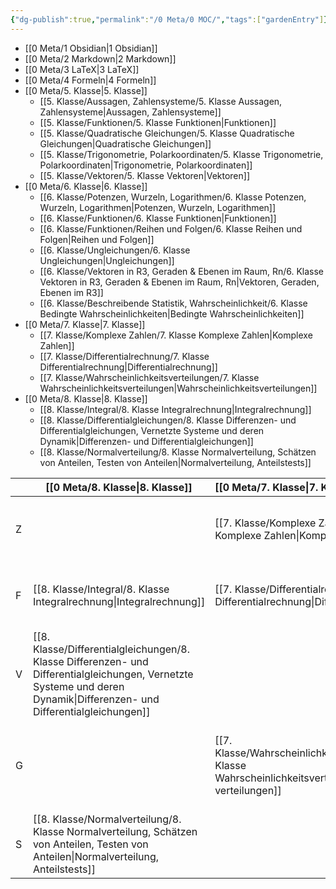 ```yaml
---
{"dg-publish":true,"permalink":"/0 Meta/0 MOC/","tags":["gardenEntry"]}
---
```


* [[0 Meta/1 Obsidian\|1 Obsidian]]
* [[0 Meta/2 Markdown\|2 Markdown]]
* [[0 Meta/3 LaTeX\|3 LaTeX]]
* [[0 Meta/4 Formeln\|4 Formeln]]
* [[0 Meta/5. Klasse\|5. Klasse]]
	* [[5. Klasse/Aussagen, Zahlensysteme/5. Klasse Aussagen, Zahlensysteme\|Aussagen, Zahlensysteme]]
	* [[5. Klasse/Funktionen/5. Klasse Funktionen\|Funktionen]]
	* [[5. Klasse/Quadratische Gleichungen/5. Klasse Quadratische Gleichungen\|Quadratische Gleichungen]]
	* [[5. Klasse/Trigonometrie, Polarkoordinaten/5. Klasse Trigonometrie, Polarkoordinaten\|Trigonometrie, Polarkoordinaten]]
	* [[5. Klasse/Vektoren/5. Klasse Vektoren\|Vektoren]]
* [[0 Meta/6. Klasse\|6. Klasse]]
	* [[6. Klasse/Potenzen, Wurzeln, Logarithmen/6. Klasse Potenzen, Wurzeln, Logarithmen\|Potenzen, Wurzeln, Logarithmen]]
	* [[6. Klasse/Funktionen/6. Klasse Funktionen\|Funktionen]]
	* [[6. Klasse/Funktionen/Reihen und Folgen/6. Klasse Reihen und Folgen\|Reihen und Folgen]]
	* [[6. Klasse/Ungleichungen/6. Klasse Ungleichungen\|Ungleichungen]]
	* [[6. Klasse/Vektoren in R3, Geraden & Ebenen im Raum, Rn/6. Klasse Vektoren in R3, Geraden & Ebenen im Raum, Rn\|Vektoren, Geraden, Ebenen im R3]]
	* [[6. Klasse/Beschreibende Statistik, Wahrscheinlichkeit/6. Klasse Bedingte Wahrscheinlichkeiten\|Bedingte Wahrscheinlichkeiten]]
* [[0 Meta/7. Klasse\|7. Klasse]]
	* [[7. Klasse/Komplexe Zahlen/7. Klasse Komplexe Zahlen\|Komplexe Zahlen]]
	* [[7. Klasse/Differentialrechnung/7. Klasse Differentialrechnung\|Differentialrechnung]]
	* [[7. Klasse/Wahrscheinlichkeitsverteilungen/7. Klasse Wahrscheinlichkeitsverteilungen\|Wahrscheinlichkeitsverteilungen]]
* [[0 Meta/8. Klasse\|8. Klasse]]
	* [[8. Klasse/Integral/8. Klasse Integralrechnung\|Integralrechnung]]
	* [[8. Klasse/Differentialgleichungen/8. Klasse Differenzen- und Differentialgleichungen, Vernetzte Systeme und deren Dynamik\|Differenzen- und Differentialgleichungen]]
	* [[8. Klasse/Normalverteilung/8. Klasse Normalverteilung, Schätzen von Anteilen, Testen von Anteilen\|Normalverteilung, Anteilstests]]




|     | [[0 Meta/8. Klasse\|8. Klasse]]                                                                                                                         | [[0 Meta/7. Klasse\|7. Klasse]]                                                  | [[6. Klasse \|6. Klasse ]]                                                                                 | [[0 Meta/5. Klasse\|5. Klasse]]                                                                                                          |
| --- | ------------------------------------------------------------------------------------------------------------------------------------- | :------------------------------------------------------------- | :--------------------------------------------------------------------------------------------- | :--------------------------------------------------------------------------------------------------------------------- |
| Z   |                                                                                                                                       | [[7. Klasse/Komplexe Zahlen/7. Klasse Komplexe Zahlen\|Komplexe Zahlen]]                 | [[6. Klasse/Potenzen, Wurzeln, Logarithmen/6. Klasse Potenzen, Wurzeln, Logarithmen\|Potenzen, Wurzeln, Logarithmen]]                   | [[5. Klasse/Aussagen, Zahlensysteme/5. Klasse Aussagen, Zahlensysteme\|Aussagen, Zahlensysteme]]                                                         |
| F   | [[8. Klasse/Integral/8. Klasse Integralrechnung\|Integralrechnung]]                                                                                      | [[7. Klasse/Differentialrechnung/7. Klasse Differentialrechnung\|Differentialrechnung]]       | [[6. Klasse/Funktionen/6. Klasse Funktionen\|Funktionen]]<br>[[6. Klasse/Funktionen/Reihen und Folgen/6. Klasse Reihen und Folgen\|Reihen und Folgen]]<br> | [[5. Klasse/Funktionen/5. Klasse Funktionen\|Funktionen]]                                                                                   |
| V   | [[8. Klasse/Differentialgleichungen/8. Klasse Differenzen- und Differentialgleichungen, Vernetzte Systeme und deren Dynamik\|Differenzen- und Differentialgleichungen]] |                                                                | [[6. Klasse/Ungleichungen/6. Klasse Ungleichungen\|Ungleichungen]]                                                     | [[5. Klasse/Quadratische Gleichungen/5. Klasse Quadratische Gleichungen\|Quadratische Gleichungen]]                                                       |
| G   |                                                                                                                                       | [[7. Klasse/Wahrscheinlichkeitsverteilungen/7. Klasse Wahrscheinlichkeitsverteilungen\|Ws-verteilungen]] | [[6. Klasse/Vektoren in R3, Geraden & Ebenen im Raum, Rn/6. Klasse Vektoren in R3, Geraden & Ebenen im Raum, Rn\|Vektoren, Geraden, Ebenen im R3]]    | [[5. Klasse/Trigonometrie, Polarkoordinaten/5. Klasse Trigonometrie, Polarkoordinaten\|Trigonometrie, Polarkoordinaten]]<br>[[5. Klasse/Vektoren/5. Klasse Vektoren\|Vektoren]]<br> |
| S   | [[8. Klasse/Normalverteilung/8. Klasse Normalverteilung, Schätzen von Anteilen, Testen von Anteilen\|Normalverteilung, Anteilstests]]                            |                                                                | [[6. Klasse/Beschreibende Statistik, Wahrscheinlichkeit/6. Klasse Bedingte Wahrscheinlichkeiten\|Bedingte Ws]]                                       |                                                                                                                        |
